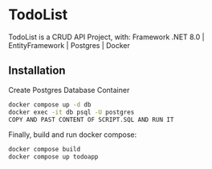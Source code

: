 
# TodoList

TodoList is a CRUD API Project, with: Framework .NET 8.0 | EntityFramework | Postgres | Docker



## Installation

Create Postgres Database Container

```bash
docker compose up -d db
docker exec -it db psql -U postgres
COPY AND PAST CONTENT OF SCRIPT.SQL AND RUN IT
```

Finally, build and run docker compose:

```bash
docker compose build
docker compose up todoapp
```
    